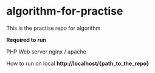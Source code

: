 # algorithm-for-practise
This is the practise repo for algorithm 

**Required to run**

PHP
Web server nginx / apache

How to run on local 
**http://localhost/{path_to_the_repo}**
